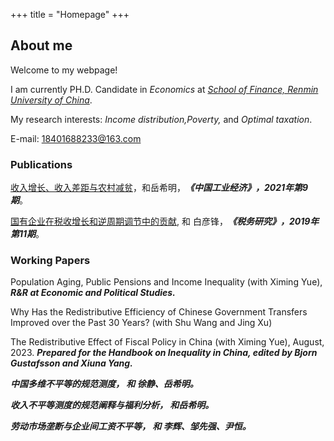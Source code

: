 +++
title = "Homepage"
+++

## About me

Welcome to my webpage!

I am currently PH.D. Candidate in <i>Economics</font></i></font> at <i>[School of Finance, Renmin University of China](http://sf.ruc.edu.cn/)</font></i></font>.

My research interests: <i>Income distribution,Poverty,</font></i></font> and <i>Optimal taxation</font></i></font>. 

E-mail: 18401688233@163.com

### Publications

[收入增长、收入差距与农村减贫](https://kns.cnki.net/kcms2/article/abstract?v=zrtWY6fLGG5XqPh10xfdS9ky7qgZkUb2D-T3C3LzFWdsQnJEFT58In-R5cS4ppY45ymRmZZj_wkS4n_1V2tA5jaEmW8cMZhLqoQ0yR_pOOEgSLlfYS4w03GnjrhAQAwA&uniplatform=NZKPT&language=gb)，和岳希明，<i><strong>《中国工业经济》，2021年第9期</font></strong></i></font>。

[国有企业在税收增长和逆周期调节中的贡献](https://kns.cnki.net/kcms2/article/abstract?v=zrtWY6fLGG48FvFP1lwrgauF162n4U9etUxLcb8McxmIywg3WuDA_G9kqBSUc92sLNaWk6KZ2VzmrvsOMcjrKxPvE93ztAN1mNLU5rBlQ7XI17CUHwU7Ow0aceGYW0iR&uniplatform=NZKPT&language=gb), 和 白彦锋，<i><strong>《税务研究》，2019年第11期</font></strong></i></font>。

### Working Papers

Population Aging, Public Pensions and Income Inequality
(with Ximing Yue), 
<i><strong> R&R at Economic and Political Studies.</font></strong></i></font>

Why Has the Redistributive Efficiency of Chinese Government Transfers Improved over the Past 30 Years?
(with Shu Wang and Jing Xu)

The Redistributive Effect of Fiscal Policy in China
(with Ximing Yue), August, 2023.
<i><strong> Prepared for the Handbook on Inequality in China, edited by Bjorn Gustafsson and Xiuna Yang.

中国多维不平等的规范测度， 和 徐静、岳希明。

收入不平等测度的规范阐释与福利分析， 和岳希明。

劳动市场垄断与企业间工资不平等， 和 李辉、邹先强、尹恒。

